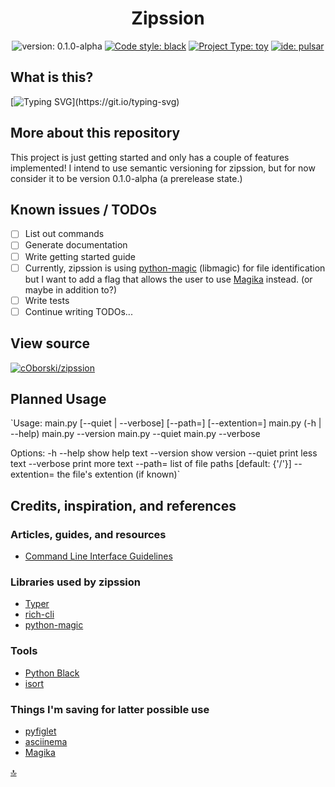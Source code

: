 <center>

# Zipssion
![version: 0.1.0-alpha](https://img.shields.io/badge/0.1.0-alpha?style=plastic&logoSize=auto&label=version&labelColor=black&color=blue&link=https%3A%2F%2Fsemver.org%2F) [![Code style: black](https://img.shields.io/badge/code%20style-black-000000.svg)](https://github.com/psf/black) [![Project Type: toy](https://img.shields.io/badge/project%20type-toy-blue)](https://project-types.github.io/#toy) [![ide: pulsar](https://87dx2k69x4yr.runkit.sh)](https://pulsar-edit.dev/)
</center>

## What is this?
[![Typing SVG](https://readme-typing-svg.demolab.com?font=Fira+Code&pause=1000&color=70A909&background=00000098&multiline=true&width=435&height=150&lines=Zipssion+is+a+command+line+program;that+aids+in+the+design+and;reverse+engineering+of+custom;file+types.)](https://git.io/typing-svg)

## More about this repository

This project is just getting started and only has a couple of features implemented! I intend to use semantic versioning for zipssion, but for now consider it to be version 0.1.0-alpha (a prerelease state.)

## Known issues / TODOs

- [ ] List out commands
- [ ] Generate documentation
- [ ] Write getting started guide
- [ ] Currently, zipssion is using [python-magic](https://github.com/ahupp/python-magic) (libmagic) for file identification but I want to add a flag that allows the user to use [Magika](https://github.com/google/magika) instead. (or maybe in addition to?)
- [ ] Write tests
- [ ] Continue writing TODOs...

## View source

[![cOborski/zipssion](https://img.shields.io/static/v1?label=cOborski&message=zipssion&color=yellow&logo=github)](https://github.com/coborski/zipssion/)

## Planned Usage
`Usage:
main.py <file> [--quiet | --verbose] [--path=<path>] [--extention=<file extention>]
main.py (-h | --help)
main.py --version
main.py --quiet
main.py --verbose

Options:
-h --help      show help text
--version      show version
--quiet        print less text
--verbose      print more text
--path=<path>  list of file paths [default: {'/'}]
--extention=<file extention>  the file's extention (if known)`

## Credits, inspiration, and references

### Articles, guides, and resources
- [Command Line Interface Guidelines](https://clig.dev/)

### Libraries used by zipssion
- [Typer](https://typer.tiangolo.com/)
- [rich-cli](https://github.com/Textualize/rich-cli)
- [python-magic](https://github.com/ahupp/python-magic)

### Tools
- [Python Black](https://github.com/psf/black)
- [isort](https://github.com/PyCQA/isort)

### Things I'm saving for latter possible use
- [pyfiglet](https://github.com/pwaller/pyfiglet)
- [asciinema](https://asciinema.org/)
- [Magika](https://github.com/google/magika)

[🔝](#zipssion)
